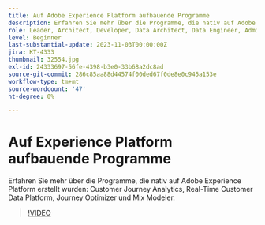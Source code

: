 ```yaml
---
title: Auf Adobe Experience Platform aufbauende Programme
description: Erfahren Sie mehr über die Programme, die nativ auf Adobe Experience Platform erstellt wurden.
role: Leader, Architect, Developer, Data Architect, Data Engineer, Admin, User
level: Beginner
last-substantial-update: 2023-11-03T00:00:00Z
jira: KT-4333
thumbnail: 32554.jpg
exl-id: 24333697-56fe-4398-b3e0-33b68a2dc8ad
source-git-commit: 286c85aa88d44574f00ded67f0de8e0c945a153e
workflow-type: tm+mt
source-wordcount: '47'
ht-degree: 0%

---
```


# Auf Experience Platform aufbauende Programme

Erfahren Sie mehr über die Programme, die nativ auf Adobe Experience Platform erstellt wurden: Customer Journey Analytics, Real-Time Customer Data Platform, Journey Optimizer und Mix Modeler.

>[!VIDEO](https://video.tv.adobe.com/v/32554?learn=on&enablevpops)

